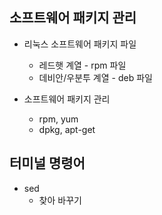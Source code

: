 ## 소프트웨어 패키지 관리

- 리눅스 소프트웨어 패키지 파일
  - 레드햇 계열 - rpm 파일
  - 데비안/우분투 계열 - deb 파일

- 소프트웨어 패키지 관리
  - rpm, yum
  - dpkg, apt-get

## 터미널 명령어
- sed
  - 찾아 바꾸기
